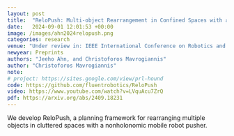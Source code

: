 ```yaml
---
layout: post
title:  "ReloPush: Multi-object Rearrangement in Confined Spaces with a Nonholonomic Mobile Robot Pusher"
date:   2024-09-01 12:01:53 +00:00
image: /images/ahn2024relopush.png
categories: research
venue: "Under review in: IEEE International Conference on Robotics and Automation (ICRA)"
newyear: Preprints
authors: "Jeeho Ahn, and Christoforos Mavrogiannis"
author: "Christoforos Mavrogiannis"
note:
# project: https://sites.google.com/view/prl-hound
code: https://github.com/fluentrobotics/ReloPush
video: https://www.youtube.com/watch?v=LVquAcu7ZrQ
pdf: https://arxiv.org/abs/2409.18231
---
```

We develop ReloPush, a planning framework for rearranging multiple objects in cluttered spaces with a nonholonomic mobile robot pusher. 